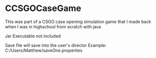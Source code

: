 # CCSGOCaseGame
This was part of a CSGO case opening simulation game that I made back when I was in highschool from scratch with java

Jar Executable not included

Save file will save into the user's director
  Example: C:/Users/Matthew/saveOne.properties
